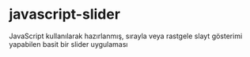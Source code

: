 # javascript-slider
JavaScript kullanılarak hazırlanmış, sırayla veya rastgele slayt gösterimi yapabilen basit bir slider uygulaması
